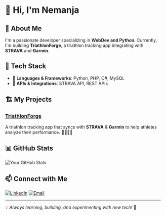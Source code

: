 <!--
**spy2901/spy2901** is a ✨ _special_ ✨ repository because its `README.md` (this file) appears on your GitHub profile.

Here are some ideas to get you started:

- 🔭 I’m currently working on ...
- 🌱 I’m currently learning ...
- 👯 I’m looking to collaborate on ...
- 🤔 I’m looking for help with ...
- 💬 Ask me about ...
- 📫 How to reach me: ...
- 😄 Pronouns: ...
- ⚡ Fun fact: ...
-->
# 👋 Hi, I'm Nemanja  

## 🚀 About Me
I'm a passionate developer specializing in **WebDev and Python**. Currently, I'm building **TriathlonForge**, a triathlon tracking app integrating with **STRAVA** and **Garmin**.  

## 🔧 Tech Stack
- 🚀 **Languages & Frameworks**: Python, PHP, C#, MySQL  
- 📡 **APIs & Integrations**: STRAVA API, REST APIs  

## 🏗️ My Projects
### [TriathlonForge]([https://github.com/yourusername/TriathlonForge](https://github.com/spy2901/TriathlonForge/))  
A triathlon tracking app that syncs with **STRAVA** & **Garmin** to help athletes analyze their performance. 🚴🏊‍♂️🏃  

<!--### [Other Project Name](https://github.com/yourusername/your-project)  
Short description of another project you’re working on.  
-->
## 📊 GitHub Stats
![Your GitHub Stats](https://github-readme-stats.vercel.app/api?username=spy2901&show_icons=true&theme=radical)  

## 📫 Connect with Me
[![LinkedIn](https://img.shields.io/badge/LinkedIn-Connect-blue)]([https://linkedin.com/in/yourprofile](https://www.linkedin.com/in/nemanja-bozovic-24ab23296/))  
[![Email](https://img.shields.io/badge/Email-Contact-red)](mailto:nemanja.bozovic2007@email.com)  

---

💡 *Always learning, building, and experimenting with new tech!* 🚀  


